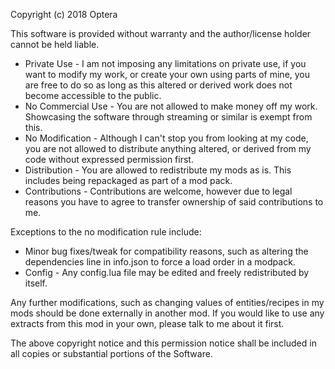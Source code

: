 Copyright (c) 2018 Optera

This software is provided without warranty and the author/license holder cannot be held liable.

-	Private Use - I am not imposing any limitations on private use, if you want to modify my work, or create your own using parts of mine, you are free to do so as long as this altered or derived work does not become accessible to the public.
-	No Commercial Use - You are not allowed to make money off my work. Showcasing the software through streaming or similar is exempt from this.
-	No Modification - Although I can't stop you from looking at my code, you are not allowed to distribute anything altered, or derived from my code without expressed permission first.
-	Distribution - You are allowed to redistribute my mods as is. This includes being repackaged as part of a mod pack.
- Contributions - Contributions are welcome, however due to legal reasons you have to agree to transfer ownership of said contributions to me.

Exceptions to the no modification rule include:
- Minor bug fixes/tweak for compatibility reasons, such as altering the dependencies line in info.json to force a load order in a modpack.
- Config - Any config.lua file may be edited and freely redistributed by itself.

Any further modifications, such as changing values of entities/recipes in my mods should be done externally in another mod.
If you would like to use any extracts from this mod in your own, please talk to me about it first.

The above copyright notice and this permission notice shall be included in all copies or substantial portions of the Software.